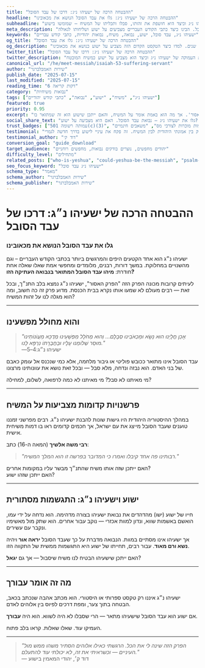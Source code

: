 ```yaml
---
title: "ההבטחה הרכה של ישעיהו נ״ג: דרכו של עבד הסובל"
headline: "ההבטחה הרכה של ישעיהו נ״ג: גלו את עבד הסובל הנושא את מכאובינו"
subheadline: "חקרו את הנבואה העתיקה בישעיהו נ״ג וכיצד היא חושפת את זהותו, סבלו ותכליתו של המשיח — שמומשו בישוע"
meta_description: "גלו את ישעיהו נ״ג ואת חזונו הנבואי על עבד הסובל. הבינו כיצד כתבי הקודש העבריים מצביעים על ישוע ושליחותו לגאולה."
keywords: "ישעיהו נ״ג, עבד סובל, ישוע, נבואה, משיח, נבואות יהודיות, כתבי קודש עבריים"
og_title: "ההבטחה הרכה של ישעיהו נ״ג: גלו את עבד הסובל"
og_description: "היכנסו לעומק ישעיהו נ״ג וחשפו את מטרת המשיח שנחזתה לפני מאות שנים. למדו כיצד הטקסט הקדום הזה מצביע על ישוע כנושא את מכאובינו."
twitter_title: "ההבטחה הרכה של ישעיהו נ״ג: דרכו של עבד הסובל"
twitter_description: "גלו את המשמעות העמוקה של ישעיהו נ״ג וכיצד הוא מצביע על ישוע כמשיח המובטח."
canonical_url: "/he/meet-messiah/isaiah-53-suffering-servant"
author: "שירות האמבלברגר"
publish_date: "2025-07-15"
last_modified: "2025-07-15"
reading_time: "6 דקות קריאה"
category: "נבואות משיחיות"
tags: ["ישעיהו נ״ג", "משיח", "ישוע", "נבואה", "כתבי קודש יהודיים"]
featured: true
priority: 0.95
excerpt: "ישעיהו נ״ג מכונה לעיתים 'הפרק האסור'. אך מה הוא באמת אומר על המשיח, והאם ייתכן שישוע הוא זה שמתואר בו?"
social_share_text: "גלו את ישעיהו נ״ג — נבואת עבד הסובל. האם היא מצביעה על ישוע?"
trust_badges: ["עמותה רשומה 501(c)(3)", "תרומות מוכרות לצורכי מס", "משאבים חינמיים"]
testimonial: "הקריאה על ישעיהו נ״ג עזרה לי להבין את הקשר העמוק בין אמונתי היהודית לבין המשיח. זה פקח את עיניי לישוע בדרך חדשה לגמרי."
testimonial_author: "דוד ק׳"
conversion_goal: "guide_download"
target_audience: "יהודים מחפשים, נוצרים בודקים נבואות, מחפשים רוחניים"
difficulty_level: "מתחילים"
related_posts: ["who-is-yeshua", "could-yeshua-be-the-messiah", "psalm-22-and-the-crucifixion"]
seo_focus_keyword: "ישעיהו נ״ג עבד סובל"
schema_type: "מאמר"
schema_author: "שירות האמבלברגר"
schema_publisher: "שירות האמבלברגר"
---
```


# ההבטחה הרכה של ישעיהו נ״ג: דרכו של עבד הסובל

### גלו את עבד הסובל הנושא את מכאובינו

ישעיהו נ״ג הוא אחד הקטעים היפים והמרגשים ביותר בכתבי הקודש העבריים – וגם מהשנויים במחלוקת. במשך דורות, רבנים, מלומדים ומחפשי אמת שאלו שאלה אחת חודרת: **מיהו עבד הסובל המתואר בנבואה העתיקה הזו?**

לעיתים קרובות מכונה הפרק הזה "הפרק האסור", ישעיהו נ״ג נמצא בלב התנ״ך, ובכל זאת — רבים מעולם לא שמעו אותו נקרא בבית הכנסת. מדוע פרק זה כה חשוב, ומה הוא מגלה לנו על זהות המשיח?

---

## והוא מחולל מפשעינו

> _"אָכֵן חֳלָיֵנוּ הוּא נָשָׂא וּמַכְאֹבֵינוּ סְבָלָם... וְהוּא מְחֹלָל מִפְּשָׁעֵינוּ מְדֻכָּא מֵעֲו‍ֹנוֹתֵינוּ מוּסַר שְׁלוֹמֵנוּ עָלָיו וּבַחֲבֻרָתוֹ נִרְפָּא לָנוּ."_  
> —ישעיהו נ״ג:4–5

עבד הסובל אינו מתואר ככובש פוליטי או גיבור מלחמה, אלא כמי שנכנס אל עומק כאבם של בני האדם. הוא נבזה ונדחה, מלא סבל — ובכל זאת נושא את עוונותינו מרצונו.

מי מאיתנו לא סבל? מי מאיתנו לא כמה לרפואה, לשלום, למחילה?

---

## פרשנויות קדומות מצביעות על המשיח

במהלך ההיסטוריה היהודית היו גישות שונות להבנת ישעיהו נ״ג. רבים מפרשני זמננו טוענים שעבד הסובל מייצג את עם ישראל, אך חכמים קדומים ראו בו דמות משיחית אישית.

**רבי משה אלשיך** (המאה ה-16) כתב:  
> _"רבותינו פה אחד קיבלו ואמרו כי המדובר בפרשה זו הוא המלך המשיח."_

האם ייתכן שזה אותו משיח שהתנ״ך מבשר עליו במקומות אחרים?  
האם ייתכן שזהו ישוע?

---

## ישוע וישעיהו נ״ג: התגשמות מסתורית

חייו של ישוע (ישו) מהדהדים את נבואת ישעיהו בצורה מדהימה. הוא נדחה על ידי עמו, הואשם באשמות שווא, ונדון למוות אכזרי — נוקב עבור אחרים. הוא שתק מול מאשימיו ונקבר עם עשירים.

אך ישעיהו אינו מסתיים במוות. הנבואה מדברת על כך שעבד הסובל **יראה אור** ויהיה **נשא ורם מאוד**. עבור רבים, תחייתו של ישוע היא התגשמות ממשית של התקווה הזו.

האם ייתכן שישעיהו הבטיח לנו משיח שיסבול — אך גם **יגאל**?

---

## מה זה אומר עבורך

ישעיהו נ״ג איננו רק טקסט ספרותי או היסטורי. הוא מכתב אהבה שנכתב בכאב, הבטחה בתוך צער, ומפת דרכים לפיוס בין אלוהים לאדם.

אם ישוע הוא עבד הסובל שישעיהו מתאר — הרי שסבלו לא היה לשווא. הוא היה **עבורך**.

העמיקו עוד. שאלו שאלות. קראו בלב פתוח.

---

> _"הפרק הזה שינה לי את הכל. הרגשתי כאילו אלוהים הסתיר משהו ממש מול העיניים — וכשראיתי את זה, לא יכולתי עוד להתעלם."_  
> — דוד ק׳, יהודי המאמין בישוע
